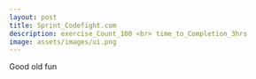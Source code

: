 ```yaml
---
layout: post
title: Sprint_Codefight.com
description: exercise_Count_100 <br> time_to_Completion_3hrs
image: assets/images/ui.png
---
```


Good old fun
